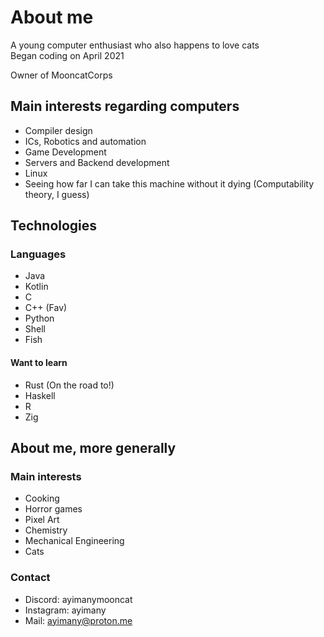 # About me
A young computer enthusiast who also happens to love cats  
Began coding on April 2021  

Owner of MooncatCorps

## Main interests regarding computers
* Compiler design
* ICs, Robotics and automation
* Game Development
* Servers and Backend development
* Linux
* Seeing how far I can take this machine without it dying (Computability theory, I guess)

## Technologies

### Languages
* Java
* Kotlin
* C
* C++ (Fav)
* Python
* Shell
* Fish

#### Want to learn
* Rust (On the road to!)
* Haskell
* R
* Zig

## About me, more generally

### Main interests
* Cooking
* Horror games
* Pixel Art
* Chemistry
* Mechanical Engineering
* Cats

### Contact
* Discord: ayimanymooncat
* Instagram: ayimany
* Mail: ayimany@proton.me
